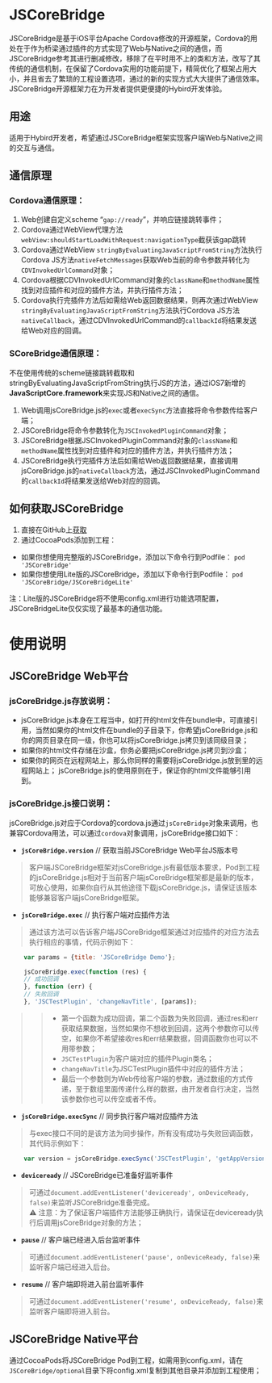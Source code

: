 <!--
# iPhuan Open Source
# JSCoreBridge
# Created by iPhuan on 2017/2/16.
# Copyright © 2017年 iPhuan. All rights reserved.
-->

JSCoreBridge
=============================================================
JSCoreBridge是基于iOS平台Apache Cordova修改的开源框架，Cordova的用处在于作为桥梁通过插件的方式实现了Web与Native之间的通信，而JSCoreBridge参考其进行删减修改，移除了在平时用不上的类和方法，改写了其传统的通信机制，在保留了Cordova实用的功能前提下，精简优化了框架占用大小，并且省去了繁琐的工程设置选项，通过的新的实现方式大大提供了通信效率。JSCoreBridge开源框架力在为开发者提供更便捷的Hybird开发体验。


用途
-------------------------------------------------------------
适用于Hybird开发者，希望通过JSCoreBridge框架实现客户端Web与Native之间的交互与通信。


通信原理
-------------------------------------------------------------
### Cordova通信原理：<br />

1. Web创建自定义scheme “`gap://ready`”，并响应链接跳转事件；
2. Cordova通过WebView代理方法`webView:shouldStartLoadWithRequest:navigationType`截获该gap跳转
3. Cordova通过WebView `stringByEvaluatingJavaScriptFromString`方法执行Cordova JS方法`nativeFetchMessages`获取Web当前的命令参数并转化为`CDVInvokedUrlCommand`对象；
4. Cordova根据CDVInvokedUrlCommand对象的`className`和`methodName`属性找到对应插件和对应的插件方法，并执行插件方法；
5. Cordova执行完插件方法后如需给Web返回数据结果，则再次通过WebView `stringByEvaluatingJavaScriptFromString`方法执行Cordova JS方法`nativeCallback`，通过CDVInvokedUrlCommand的`callbackId`将结果发送给Web对应的回调。

### SCoreBridge通信原理：<br />

不在使用传统的scheme链接跳转截取和stringByEvaluatingJavaScriptFromString执行JS的方法，通过iOS7新增的**JavaScriptCore.framework**来实现JS和Native之间的通信。

1. Web调用jsCoreBridge.js的`exec`或者`execSync`方法直接将命令参数传给客户端；
2. JSCoreBridge将命令参数转化为`JSCInvokedPluginCommand`对象；
3. JSCoreBridge根据JSCInvokedPluginCommand对象的`className`和`methodName`属性找到对应插件和对应的插件方法，并执行插件方法；
4. JSCoreBridge执行完插件方法后如需给Web返回数据结果，直接调用jsCoreBridge.js的`nativeCallback`方法，通过JSCInvokedPluginCommand的`callbackId`将结果发送给Web对应的回调。


如何获取JSCoreBridge
-------------------------------------------------------------
1. 直接在GitHub上[获取](https://github.com/iPhuan/JSCoreBridge.git)
2. 通过CocoaPods添加到工程：
* 如果你想使用完整版的JSCoreBridge，添加以下命令行到Podfile：
    `pod 'JSCoreBridge'`
* 如果你想使用Lite版的JSCoreBridge，添加以下命令行到Podfile：
    `pod 'JSCoreBridge/JSCoreBridgeLite'`

注：Lite版的JSCoreBridge将不使用config.xml进行功能选项配置，JSCoreBridgeLite仅仅实现了最基本的通信功能。
  


使用说明
=============================================================

JSCoreBridge Web平台
-------------------------------------------------------------
### jsCoreBridge.js存放说明：<br />

* jsCoreBridge.js本身在工程当中，如打开的html文件在bundle中，可直接引用，当然如果你的html文件在bundle的子目录下，你希望jsCoreBridge.js和你的网页目录在同一级，你也可以将jsCoreBridge.js拷贝到该同级目录；
* 如果你的html文件存储在沙盒，你务必要把jsCoreBridge.js拷贝到沙盒；
* 如果你的网页在远程网站上，那么你同样的需要将jsCoreBridge.js放到里的远程网站上；
jsCoreBridge.js的使用原则在于，保证你的html文件能够引用到。


### jsCoreBridge.js接口说明：<br />

jsCoreBridge.js对应于Cordova的cordova.js通过`jsCoreBridge`对象来调用，也兼容Cordova用法，可以通过`cordova`对象调用，jsCoreBridge接口如下：

* **`jsCoreBridge.version`** // 获取当前JSCoreBridge Web平台JS版本号<br />
> 客户端JSCoreBridge框架对jsCoreBridge.js有最低版本要求，Pod到工程的jsCoreBridge.js相对于当前客户端jsCoreBridge框架都是最新的版本，可放心使用，如果你自行从其他途径下载jsCoreBridge.js，请保证该版本能够兼容客户端jsCoreBridge框架。

* **`jsCoreBridge.exec`** // 执行客户端对应插件方法<br />
> 通过该方法可以告诉客户端JSCoreBridge框架通过对应插件的对应方法去执行相应的事情，代码示例如下：
```javascript
    var params = {title: 'JSCoreBridge Demo'};

    jsCoreBridge.exec(function (res) {
    // 成功回调
    }, function (err) {
    // 失败回调
    }, 'JSCTestPlugin', 'changeNavTitle', [params]);
```

> > * 第一个函数为成功回调，第二个函数为失败回调，通过res和err获取结果数据，当然如果你不想收到回调，这两个参数你可以传空，如果你不希望接收res和err结果数据，回调函数你也可以不用带参数；
> > * `JSCTestPlugin`为客户端对应的插件Plugin类名；
> > * `changeNavTitle`为JSCTestPlugin插件中对应的插件方法；
> > * 最后一个参数则为Web传给客户端的参数，通过数组的方式传递，至于数组里面传递什么样的数据，由开发者自行决定，当然该参数你也可以传空或者不传。

* **`jsCoreBridge.execSync`** // 同步执行客户端对应插件方法<br />
> 与exec接口不同的是该方法为同步操作，所有没有成功与失败回调函数，其代码示例如下：
```javascript
    var version = jsCoreBridge.execSync('JSCTestPlugin', 'getAppVersionSync', null);
```

* **`deviceready`** // JSCoreBridge已准备好监听事件<br />
> 可通过`document.addEventListener('deviceready', onDeviceReady, false)`来监听JSCoreBridge准备完成。<br />
:warning: 注意：为了保证客户端插件方法能够正确执行，请保证在deviceready执行后调用jsCoreBridge对象的方法；

* **`pause`** // 客户端已经进入后台监听事件<br />
> 可通过`document.addEventListener('pause', onDeviceReady, false)`来监听客户端已经进入后台。

* **`resume`** // 客户端即将进入前台监听事件<br />
> 可通过`document.addEventListener('resume', onDeviceReady, false)`来监听客户端即将进入前台。



JSCoreBridge Native平台
-------------------------------------------------------------





通过CocoaPods将JSCoreBridge Pod到工程，如需用到config.xml，请在`JSCoreBridge/optional`目录下将config.xml复制到其他目录并添加到工程使用；




